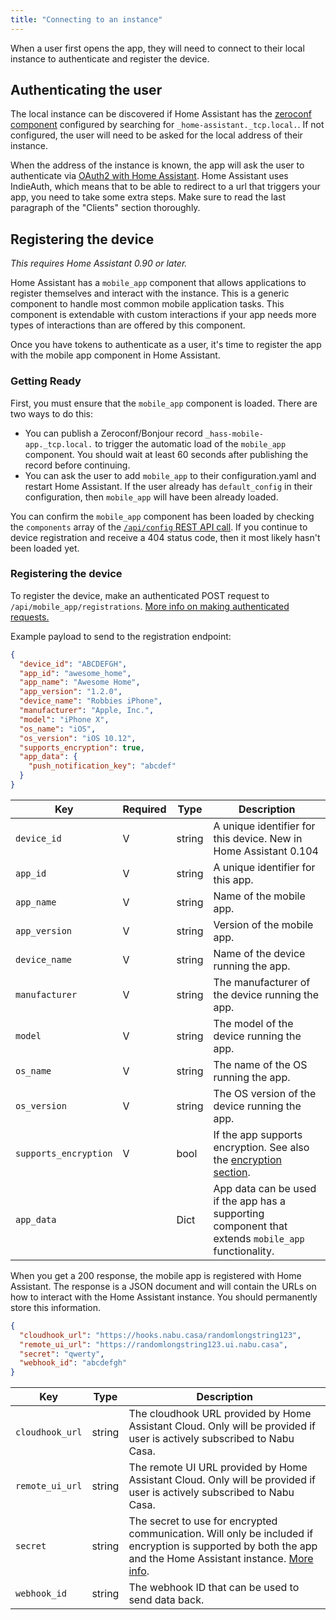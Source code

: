```yaml
---
title: "Connecting to an instance"
---
```


When a user first opens the app, they will need to connect to their local instance to authenticate and register the device.

## Authenticating the user

The local instance can be discovered if Home Assistant has the [zeroconf component] configured by searching for `_home-assistant._tcp.local.`. If not configured, the user will need to be asked for the local address of their instance.

When the address of the instance is known, the app will ask the user to authenticate via [OAuth2 with Home Assistant]. Home Assistant uses IndieAuth, which means that to be able to redirect to a url that triggers your app, you need to take some extra steps. Make sure to read the last paragraph of the "Clients" section thoroughly.

[zeroconf component]: https://www.home-assistant.io/components/zeroconf
[OAuth2 with Home Assistant]: auth_api.md

## Registering the device

_This requires Home Assistant 0.90 or later._

Home Assistant has a `mobile_app` component that allows applications to register themselves and interact with the instance. This is a generic component to handle most common mobile application tasks. This component is extendable with custom interactions if your app needs more types of interactions than are offered by this component.

Once you have tokens to authenticate as a user, it's time to register the app with the mobile app component in Home Assistant.

### Getting Ready

First, you must ensure that the `mobile_app` component is loaded. There are two ways to do this:

- You can publish a Zeroconf/Bonjour record `_hass-mobile-app._tcp.local.` to trigger the automatic load of the `mobile_app` component. You should wait at least 60 seconds after publishing the record before continuing.
- You can ask the user to add `mobile_app` to their configuration.yaml and restart Home Assistant. If the user already has `default_config` in their configuration, then `mobile_app` will have been already loaded.

You can confirm the `mobile_app` component has been loaded by checking the `components` array of the [`/api/config` REST API call](external_api_rest.md#get-api-config). If you continue to device registration and receive a 404 status code, then it most likely hasn't been loaded yet.

### Registering the device

To register the device, make an authenticated POST request to `/api/mobile_app/registrations`. [More info on making authenticated requests.](auth_api.md#making-authenticated-requests)

Example payload to send to the registration endpoint:

```json
{
  "device_id": "ABCDEFGH",
  "app_id": "awesome_home",
  "app_name": "Awesome Home",
  "app_version": "1.2.0",
  "device_name": "Robbies iPhone",
  "manufacturer": "Apple, Inc.",
  "model": "iPhone X",
  "os_name": "iOS",
  "os_version": "iOS 10.12",
  "supports_encryption": true,
  "app_data": {
    "push_notification_key": "abcdef"
  }
}
```

| Key                   | Required | Type   | Description                                                                                                                  |
| --------------------- | -------- | ------ | ---------------------------------------------------------------------------------------------------                          |
| `device_id`           | V        | string | A unique identifier for this device. New in Home Assistant 0.104                                                             |
| `app_id`              | V        | string | A unique identifier for this app.                                                                                            |
| `app_name`            | V        | string | Name of the mobile app.                                                                                                      |
| `app_version`         | V        | string | Version of the mobile app.                                                                                                   |
| `device_name`         | V        | string | Name of the device running the app.                                                                                          |
| `manufacturer`        | V        | string | The manufacturer of the device running the app.                                                                              |
| `model`               | V        | string | The model of the device running the app.                                                                                     |
| `os_name`             | V        | string | The name of the OS running the app.                                                                                          |
| `os_version`          | V        | string | The OS version of the device running the app.                                                                                |
| `supports_encryption` | V        | bool   | If the app supports encryption. See also the [encryption section](app_integration_sending_data.md#implementing-encryption).  |
| `app_data`            |          | Dict   | App data can be used if the app has a supporting component that extends `mobile_app` functionality.                          |

When you get a 200 response, the mobile app is registered with Home Assistant. The response is a JSON document and will contain the URLs on how to interact with the Home Assistant instance. You should permanently store this information.

```json
{
  "cloudhook_url": "https://hooks.nabu.casa/randomlongstring123",
  "remote_ui_url": "https://randomlongstring123.ui.nabu.casa",
  "secret": "qwerty",
  "webhook_id": "abcdefgh"
}
```

| Key             | Type   | Description                                                                                                                                                                                                            |
| --------------- | ------ | ---------------------------------------------------------------------------------------------------------------------------------------------------------------------------------------------------------------------- |
| `cloudhook_url` | string | The cloudhook URL provided by Home Assistant Cloud. Only will be provided if user is actively subscribed to Nabu Casa.                                                                                                 |
| `remote_ui_url` | string | The remote UI URL provided by Home Assistant Cloud. Only will be provided if user is actively subscribed to Nabu Casa.                                                                                                 |
| `secret`        | string | The secret to use for encrypted communication. Will only be included if encryption is supported by both the app and the Home Assistant instance. [More info](app_integration_sending_data.md#implementing-encryption). |
| `webhook_id`    | string | The webhook ID that can be used to send data back.                                                                                                                                                                     |
